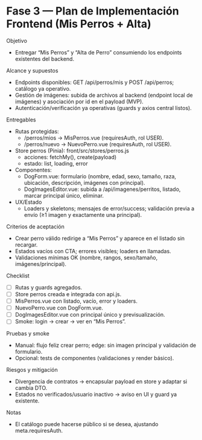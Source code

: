 # Fase 3 — Plan de Implementación Frontend (Mis Perros + Alta)

Objetivo
- Entregar “Mis Perros” y “Alta de Perro” consumiendo los endpoints existentes del backend.

Alcance y supuestos
- Endpoints disponibles: GET /api/perros/mis y POST /api/perros; catálogo ya operativo.
- Gestión de imágenes: subida de archivos al backend (endpoint local de imágenes) y asociación por id en el payload (MVP).
- Autenticación/verificación ya operativas (guards y axios central listos).

Entregables
- Rutas protegidas:
  - /perros/mios → MisPerros.vue (requiresAuth, rol USER).
  - /perros/nuevo → NuevoPerro.vue (requiresAuth, rol USER).
- Store perros (Pinia): front/src/stores/perros.js
  - acciones: fetchMy(), create(payload)
  - estado: list, loading, error
- Componentes:
  - DogForm.vue: formulario (nombre, edad, sexo, tamaño, raza, ubicación, descripción, imágenes con principal).
  - DogImagesEditor.vue: subida a /api/imagenes/perritos, listado, marcar principal único, eliminar.
- UX/Estado
  - Loaders y skeletons; mensajes de error/success; validación previa a envío (≥1 imagen y exactamente una principal).

Criterios de aceptación
- Crear perro válido redirige a “Mis Perros” y aparece en el listado sin recargar.
- Estados vacíos con CTA; errores visibles; loaders en llamadas.
- Validaciones mínimas OK (nombre, rangos, sexo/tamaño, imágenes/principal).

Checklist
- [ ] Rutas y guards agregados.
- [ ] Store perros creada e integrada con api.js.
- [ ] MisPerros.vue con listado, vacío, error y loaders.
- [ ] NuevoPerro.vue con DogForm.vue.
- [ ] DogImagesEditor.vue con principal único y previsualización.
- [ ] Smoke: login → crear → ver en “Mis Perros”.

Pruebas y smoke
- Manual: flujo feliz crear perro; edge: sin imagen principal y validación de formulario.
- Opcional: tests de componentes (validaciones y render básico).

Riesgos y mitigación
- Divergencia de contratos → encapsular payload en store y adaptar si cambia DTO.
- Estados no verificados/usuario inactivo → aviso en UI y guard ya existente.

Notas
- El catálogo puede hacerse público si se desea, ajustando meta.requiresAuth.


